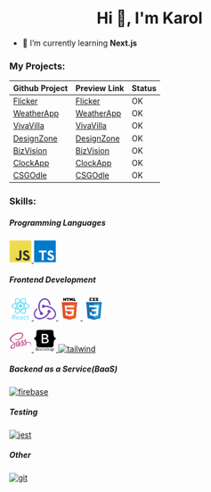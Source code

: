 <h1 align="center">Hi 👋, I'm Karol</h1>


- 🌱 I’m currently learning **Next.js** 

<h3 align="left">My Projects:</h3>
<p align="left">
</p>

| Github Project    | Preview Link | Status     |
| ------- | --- | ------------ |
| [Flicker ](https://github.com/k-sieradzki/Flicker)    | [Flicker ](https://flicker2.netlify.app)  | OK    |
| [WeatherApp ](https://github.com/k-sieradzki/WeatherApp)  | [WeatherApp ](https://gentle-capybara-304ce8.netlify.app)  | OK    |
| [VivaVilla ](https://github.com/k-sieradzki/VivaVilla) | [VivaVilla ](https://steady-empanada-eff616.netlify.app)  | OK    |
| [DesignZone ](https://github.com/k-sieradzki/DesignZone)    | [DesignZone ](https://k-sieradzki.github.io/DesignZone)  | OK    |
| [BizVision ](https://github.com/k-sieradzki/BizVision)   | [BizVision ](https://k-sieradzki.github.io/BizVision)  | OK    |
| [ClockApp ](https://github.com/k-sieradzki/ClockApp) | [ClockApp ](https://k-sieradzki.github.io/ClockApp)  | OK    |
| [CSGOdle ](https://github.com/k-sieradzki/CSGOdle)  | [CSGOdle ](https://lighthearted-douhua-633c59.netlify.app)  | OK    |







<h3 align="left">Skills:</h3>

<h5>Programming Languages</h5>
<p align="left"> 
<a href="https://developer.mozilla.org/en-US/docs/Web/JavaScript" target="_blank" rel="noreferrer"> <img src="https://raw.githubusercontent.com/devicons/devicon/master/icons/javascript/javascript-original.svg" alt="javascript" width="40" height="40"/> </a>  
<a href="https://www.typescriptlang.org/" target="_blank" rel="noreferrer"> <img src="https://raw.githubusercontent.com/devicons/devicon/master/icons/typescript/typescript-original.svg" alt="typescript" width="40" height="40"/> </a> 
</p> 

<h5>Frontend Development</h5>
<p align="left">
<a href="https://reactjs.org/" target="_blank" rel="noreferrer"> <img src="https://raw.githubusercontent.com/devicons/devicon/master/icons/react/react-original-wordmark.svg" alt="react" width="40" height="40"/> </a> 
<a href="https://redux.js.org" target="_blank" rel="noreferrer"> <img src="https://raw.githubusercontent.com/devicons/devicon/master/icons/redux/redux-original.svg" alt="redux" width="40" height="40"/> </a> 
<a href="https://www.w3.org/html/" target="_blank" rel="noreferrer"> <img src="https://raw.githubusercontent.com/devicons/devicon/master/icons/html5/html5-original-wordmark.svg" alt="html5" width="40" height="40"/> </a> 
<a href="https://www.w3schools.com/css/" target="_blank" rel="noreferrer"> <img src="https://raw.githubusercontent.com/devicons/devicon/master/icons/css3/css3-original-wordmark.svg" alt="css3" width="40" height="40"/> </a> 
</p>

<p align="left">
<a href="https://sass-lang.com" target="_blank" rel="noreferrer"> <img src="https://raw.githubusercontent.com/devicons/devicon/master/icons/sass/sass-original.svg" alt="sass" width="40" height="40"/> </a> 
<a href="https://getbootstrap.com" target="_blank" rel="noreferrer"> <img src="https://raw.githubusercontent.com/devicons/devicon/master/icons/bootstrap/bootstrap-plain-wordmark.svg" alt="bootstrap" width="40" height="40"/> </a> 
<a href="https://tailwindcss.com/" target="_blank" rel="noreferrer"> <img src="https://www.vectorlogo.zone/logos/tailwindcss/tailwindcss-icon.svg" alt="tailwind" width="40" height="40"/> </a>
</p>

<h5>Backend as a Service(BaaS)</h5>
<p align="left">
<a href="https://firebase.google.com/" target="_blank" rel="noreferrer"> <img src="https://www.vectorlogo.zone/logos/firebase/firebase-icon.svg" alt="firebase" width="40" height="40"/> </a> 
</p>

<h5>Testing</h5>
<p align="left">
<a href="https://jestjs.io" target="_blank" rel="noreferrer"> <img src="https://www.vectorlogo.zone/logos/jestjsio/jestjsio-icon.svg" alt="jest" width="40" height="40"/> </a> 
</p>

<h5>Other</h5>
<p align="left">
<a href="https://git-scm.com/" target="_blank" rel="noreferrer"> <img src="https://www.vectorlogo.zone/logos/git-scm/git-scm-icon.svg" alt="git" width="40" height="40"/> </a> 
</p>















